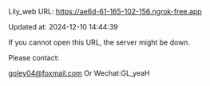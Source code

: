 Lily_web URL: https://ae6d-61-165-102-156.ngrok-free.app

Updated at: 2024-12-10 14:44:39

If you cannot open this URL, the server might be down.

Please contact: 

goley04@foxmail.com Or Wechat:GL_yeaH